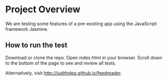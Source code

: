 # Project Overview

We are testing some features of a pre-existing app using the JavaScript framework Jasmine.


## How to run the test

Download or clone the repo. Open index.html in your browser.
Scroll down to the bottom of the page to see and review all tests.

Alternatively, visit http://judithdea.github.io/feedreader.
